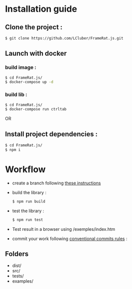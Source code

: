 # Installation guide

## Clone the project :

  ```bash
  $ git clone https://github.com/LCluber/FrameRat.js.git
  ```

## Launch with docker
 
  ### build image : 
  ```bash
  $ cd FrameRat.js/
  $ docker-compose up -d
  ```
  
  ### build lib : 
  ```bash
  $ cd FrameRat.js/
  $ docker-compose run ctrltab
  ```
  
OR

## Install project dependencies :

  ```bash
  $ cd FrameRat.js/
  $ npm i
  ```

# Workflow

- create a branch following [these instructions](https://lcluber.github.io/LeadDevToolkit/docs/git/branch.html)

- build the library :

  ```bash
  $ npm run build
  ```

- test the library :

  ```bash
  $ npm run test
  ```

- Test result in a browser using /exemples/index.htm

- commit your work following [conventional commits rules](https://lcluber.github.io/LeadDevToolkit/docs/git/commit.html) :


## Folders

- dist/
- src/
- tests/
- examples/

